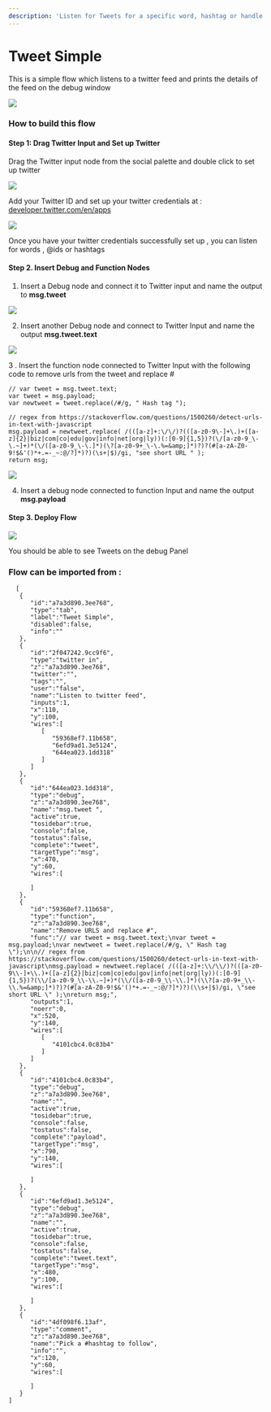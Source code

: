 ```yaml
---
description: 'Listen for Tweets for a specific word, hashtag or handle'
---
```


# Tweet Simple

This is a simple flow which listens to a twitter feed and prints the details of the feed on the debug window 

![](../.gitbook/assets/image%20%2826%29.png)

### How to build this flow 

#### Step 1: Drag Twitter Input and Set up Twitter 

Drag the  Twitter input node from the social palette  and double click to set up twitter 

![](../.gitbook/assets/image%20%2824%29.png)

Add your Twitter ID and set up your twitter credentials at : [developer.twitter.com/en/apps](https://developer.twitter.com/en/apps)

![](../.gitbook/assets/image%20%2828%29.png)

Once you have your twitter credentials successfully set up , you can listen for words , @ids  or hashtags 

#### Step 2. Insert Debug and Function Nodes 

1. Insert a Debug node and connect it to Twitter input  and name the output to **msg.tweet**

![](../.gitbook/assets/image%20%2833%29.png)

 2. Insert another Debug node and connect to Twitter Input and name the output **msg.tweet.text**

![](../.gitbook/assets/image%20%2841%29.png)

3 . Insert the function node connected to Twitter Input  with the following code to remove urls from the tweet and replace \# 

```text
// var tweet = msg.tweet.text;
var tweet = msg.payload;
var newtweet = tweet.replace(/#/g, " Hash tag ");

// regex from https://stackoverflow.com/questions/1500260/detect-urls-in-text-with-javascript
msg.payload = newtweet.replace( /(([a-z]+:\/\/)?(([a-z0-9\-]+\.)+([a-z]{2}|biz|com|co|edu|gov|info|net|org|ly))(:[0-9]{1,5})?(\/[a-z0-9_\-\.~]+)*(\/([a-z0-9_\-\.]*)(\?[a-z0-9+_\-\.%=&amp;]*)?)?(#[a-zA-Z0-9!$&'()*+.=-_~:@/?]*)?)(\s+|$)/gi, "see short URL " );
return msg;
```

![](../.gitbook/assets/image%20%2810%29.png)

4. Insert a debug node connected to function Input  and name the output **msg.payload**

#### Step 3.  Deploy Flow 

![](../.gitbook/assets/image%20%2826%29.png)

You should be able to see Tweets on the debug Panel 

### Flow can be imported from : 

```text
  [
   {
      "id":"a7a3d890.3ee768",
      "type":"tab",
      "label":"Tweet Simple",
      "disabled":false,
      "info":""
   },
   {
      "id":"2f047242.9cc9f6",
      "type":"twitter in",
      "z":"a7a3d890.3ee768",
      "twitter":"",
      "tags":"",
      "user":"false",
      "name":"Listen to twitter feed",
      "inputs":1,
      "x":110,
      "y":100,
      "wires":[
         [
            "59368ef7.11b658",
            "6efd9ad1.3e5124",
            "644ea023.1dd318"
         ]
      ]
   },
   {
      "id":"644ea023.1dd318",
      "type":"debug",
      "z":"a7a3d890.3ee768",
      "name":"msg.tweet ",
      "active":true,
      "tosidebar":true,
      "console":false,
      "tostatus":false,
      "complete":"tweet",
      "targetType":"msg",
      "x":470,
      "y":60,
      "wires":[

      ]
   },
   {
      "id":"59368ef7.11b658",
      "type":"function",
      "z":"a7a3d890.3ee768",
      "name":"Remove URLS and replace #",
      "func":"// var tweet = msg.tweet.text;\nvar tweet = msg.payload;\nvar newtweet = tweet.replace(/#/g, \" Hash tag \");\n\n// regex from https://stackoverflow.com/questions/1500260/detect-urls-in-text-with-javascript\nmsg.payload = newtweet.replace( /(([a-z]+:\\/\\/)?(([a-z0-9\\-]+\\.)+([a-z]{2}|biz|com|co|edu|gov|info|net|org|ly))(:[0-9]{1,5})?(\\/[a-z0-9_\\-\\.~]+)*(\\/([a-z0-9_\\-\\.]*)(\\?[a-z0-9+_\\-\\.%=&amp;]*)?)?(#[a-zA-Z0-9!$&'()*+.=-_~:@/?]*)?)(\\s+|$)/gi, \"see short URL \" );\nreturn msg;",
      "outputs":1,
      "noerr":0,
      "x":520,
      "y":140,
      "wires":[
         [
            "4101cbc4.0c83b4"
         ]
      ]
   },
   {
      "id":"4101cbc4.0c83b4",
      "type":"debug",
      "z":"a7a3d890.3ee768",
      "name":"",
      "active":true,
      "tosidebar":true,
      "console":false,
      "tostatus":false,
      "complete":"payload",
      "targetType":"msg",
      "x":790,
      "y":140,
      "wires":[

      ]
   },
   {
      "id":"6efd9ad1.3e5124",
      "type":"debug",
      "z":"a7a3d890.3ee768",
      "name":"",
      "active":true,
      "tosidebar":true,
      "console":false,
      "tostatus":false,
      "complete":"tweet.text",
      "targetType":"msg",
      "x":480,
      "y":100,
      "wires":[

      ]
   },
   {
      "id":"4df098f6.13af",
      "type":"comment",
      "z":"a7a3d890.3ee768",
      "name":"Pick a #hashtag to follow",
      "info":"",
      "x":120,
      "y":60,
      "wires":[

      ]
   }
]
```





